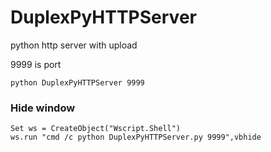 # DuplexPyHTTPServer
python http server with upload

9999 is port
```
python DuplexPyHTTPServer 9999
```

### Hide window
```
Set ws = CreateObject("Wscript.Shell")
ws.run "cmd /c python DuplexPyHTTPServer.py 9999",vbhide
```
